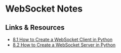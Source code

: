 # WebSocket Notes

## Links & Resources

- [8.1 How to Create a WebSocket Client in Python](https://www.youtube.com/watch?v=tgtb9iucOts)
- [8.2 How to Create a WebSocket Server in Python](https://www.youtube.com/watch?v=SfQd1FdcTlI)
